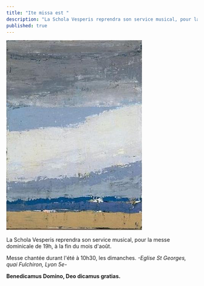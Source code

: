 ```yaml
---
title: "Ite missa est "
description: "La Schola Vesperis reprendra son service musical, pour la messe dominicale de 19h, à la fin du mois d'août. Messe chantée durant l'été à 10h30, les dimanches. -Eglise St Georges, quai Fulchiron, Lyon 5e- Benedicamus Domino, Deo dicamus gratias."
published: true
---
```



![](/images/2013-07-10-de-stael.jpg)

La Schola Vesperis reprendra son service musical, pour la messe dominicale de 19h, à la fin du mois d'août.

Messe chantée durant l'été à 10h30, les dimanches. *-Eglise St Georges, quai Fulchiron, Lyon 5e-*

**Benedicamus Domino, Deo dicamus gratias.**